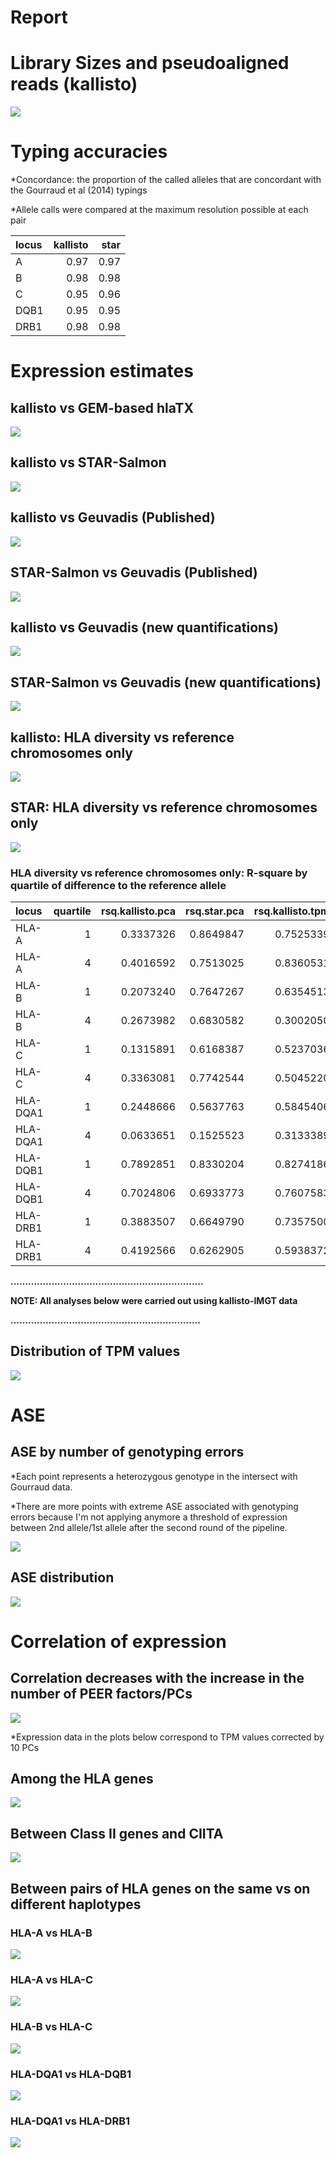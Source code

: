 Report
================

Library Sizes and pseudoaligned reads (kallisto)
================================================

![](./plots/library_sizes.png)

Typing accuracies
=================

\*Concordance: the proportion of the called alleles that are concordant with the Gourraud et al (2014) typings

\*Allele calls were compared at the maximum resolution possible at each pair

| locus |  kallisto|  star|
|:------|---------:|-----:|
| A     |      0.97|  0.97|
| B     |      0.98|  0.98|
| C     |      0.95|  0.96|
| DQB1  |      0.95|  0.95|
| DRB1  |      0.98|  0.98|

Expression estimates
====================

kallisto vs GEM-based hlaTX
---------------------------

![](./plots/kallisto_vs_hlatx.png)

kallisto vs STAR-Salmon
-----------------------

![](./plots/kallisto_vs_star.png)

kallisto vs Geuvadis (Published)
--------------------------------

![](./plots/kallisto_vs_geuvadis.png)

STAR-Salmon vs Geuvadis (Published)
-----------------------------------

![](./plots/star_vs_geuvadis.png)

kallisto vs Geuvadis (new quantifications)
------------------------------------------

![](./plots/kallisto_vs_geuvadis_new.png)

STAR-Salmon vs Geuvadis (new quantifications)
---------------------------------------------

![](./plots/star_vs_geuvadis_new.png)

kallisto: HLA diversity vs reference chromosomes only
-----------------------------------------------------

![](./plots/kallisto_imgt_vs_chr.png)

STAR: HLA diversity vs reference chromosomes only
-------------------------------------------------

![](./plots/star_imgt_vs_chr.png)

### HLA diversity vs reference chromosomes only: R-square by quartile of difference to the reference allele

| locus    |  quartile|  rsq.kallisto.pca|  rsq.star.pca|  rsq.kallisto.tpm|  rsq.star.tpm|
|:---------|---------:|-----------------:|-------------:|-----------------:|-------------:|
| HLA-A    |         1|         0.3337326|     0.8649847|         0.7525339|     0.9426476|
| HLA-A    |         4|         0.4016592|     0.7513025|         0.8360531|     0.8901427|
| HLA-B    |         1|         0.2073240|     0.7647267|         0.6354513|     0.8529853|
| HLA-B    |         4|         0.2673982|     0.6830582|         0.3002050|     0.5370284|
| HLA-C    |         1|         0.1315891|     0.6168387|         0.5237036|     0.8817988|
| HLA-C    |         4|         0.3363081|     0.7742544|         0.5045220|     0.8496013|
| HLA-DQA1 |         1|         0.2448666|     0.5637763|         0.5845406|     0.8613144|
| HLA-DQA1 |         4|         0.0633651|     0.1525523|         0.3133389|     0.5799763|
| HLA-DQB1 |         1|         0.7892851|     0.8330204|         0.8274186|     0.7967978|
| HLA-DQB1 |         4|         0.7024806|     0.6933773|         0.7607583|     0.7217278|
| HLA-DRB1 |         1|         0.3883507|     0.6649790|         0.7357500|     0.8588556|
| HLA-DRB1 |         4|         0.4192566|     0.6262905|         0.5938372|     0.7528766|

**..................................................................**

**NOTE: All analyses below were carried out using kallisto-IMGT data**

**.................................................................**

Distribution of TPM values
--------------------------

![](./plots/tpm_distributions.png)

ASE
===

ASE by number of genotyping errors
----------------------------------

\*Each point represents a heterozygous genotype in the intersect with Gourraud data.

\*There are more points with extreme ASE associated with genotyping errors because I'm not applying anymore a threshold of expression between 2nd allele/1st allele after the second round of the pipeline.

![](./plots/ase.png)

ASE distribution
----------------

![](./plots/ase_histogram.png)

Correlation of expression
=========================

Correlation decreases with the increase in the number of PEER factors/PCs
-------------------------------------------------------------------------

![](./plots/correlation_decrease.png)

\*Expression data in the plots below correspond to TPM values corrected by 10 PCs

Among the HLA genes
-------------------

![](./plots/hlacorrelations.png)

Between Class II genes and CIITA
--------------------------------

![](./plots/trans_activ_corrs.png)

Between pairs of HLA genes on the same vs on different haplotypes
-----------------------------------------------------------------

### HLA-A vs HLA-B

![](./plots/a_vs_b.png)

### HLA-A vs HLA-C

![](./plots/a_vs_c.png)

### HLA-B vs HLA-C

![](./plots/b_vs_c.png)

### HLA-DQA1 vs HLA-DQB1

![](./plots/dqa_vs_dqb.png)

### HLA-DQA1 vs HLA-DRB1

![](./plots/dqa_vs_drb.png)
